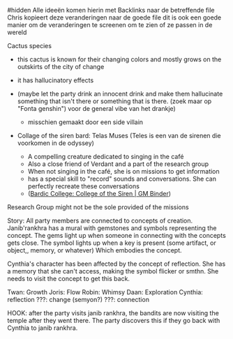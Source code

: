 #hidden 
Alle ideeën komen hierin met Backlinks naar de betreffende file
Chris kopieert deze veranderingen naar de goede file
dit is ook een goede manier om de veranderingen te screenen om te zien of ze passen in de wereld

Cactus species
- this cactus is known for their changing colors and mostly grows on the outskirts of the city of change
- it has hallucinatory effects
- (maybe let the party drink an innocent drink and make them hallucinate something that isn't there or something that is there. (zoek maar op "Fonta genshin") voor de general vibe van het drankje)
	- misschien gemaakt door een side villain


- Collage of the siren bard: Telas Muses (Teles is een van de sirenen die voorkomen in de odyssey)
	- A compelling creature dedicated to singing in the café
	- Also a close friend of Verdant and a part of the research group
	- When not singing in the café, she is on missions to get information
	- has a special skill to "record" sounds and conversations. She can perfectly recreate these conversations
	- ([Bardic College: College of the Siren | GM Binder](https://www.gmbinder.com/share/-N5i-V0mIcZSQmZEbIHr))


Research Group might not be the sole provided of the missions



Story:
All party members are connected to concepts of creation. Janib'rankhra has a mural with gemstones and symbols representing the concept. The gems light up when someone in connecting with the concepts gets close.
The symbol lights up when a key is present (some artifact, or object,, memory, or whatever) Which embodies the concept.

Cynthia's character has been affected by the concept of reflection. She has a memory that she can't access, making the symbol flicker or smthn. She needs to visit the concept to get this back.



Twan: Growth
Joris: Flow
Robin: Whimsy
Daan: Exploration
Cynthia: reflection
???: change (semyon?)
???: connection 



HOOK: after the party visits janib rankhra, the bandits are now visiting the temple after they went there. The party discovers this if they go back with Cynthia to janib rankhra.


